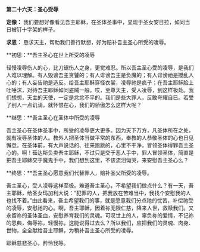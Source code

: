 **第二十六天：圣心受辱**

**定像：** 我们要想好像看见吾主耶稣，在圣体圣事中，显现于圣女安日拉，如同当日被钉十字架的样子。

**求恩：** 恳求天主，帮助我们善行默想，好为赔补吾主圣心所受的凌辱。

**初思：**吾主圣心在世上所受的凌辱

轻慢凌辱伤人的心，比刀锯伤人之身，更觉难忍。所以吾主圣心受的凌辱，是我们人难以理解。有人毁谤吾主贪饕的；有人诽谤吾主是负魔的；有人诽谤祂是搅乱人心的；有人妄告祂是造反。给吾主耶稣穿怪衣裳，凌辱祂是疯子；在吾主耶稣脸上吐唾沫，对待吾主耶稣如同盗贼一般。哎，至尊天主，受人凌辱，到这样极处。我们想想，天主的天使，一定是忿忿不平的。我们是些大罪人，反敢夸耀自已。若受了别人一点讥诮，就怀恨在心，我们的骄傲怎么这样大呢？

**继思：**吾主圣心在圣体中所受的凌辱

吾主圣心在圣体圣事中，所受的凌辱更大更多。因为天下万方，凡圣体所在之处，就有凌辱圣体的人。教外人把圣体当做平常的东西，奉教的人恭敬圣体的心也日见懈怠。在圣体前，有大声说话的、往来跑跳的，心里不干净，冒领圣体得罪吾主圣心的。啊！茹达斯负卖吾主耶稣，不过只是交于恶人手中，罪人冒领圣体，简直是把吾主耶稣交于魔鬼手中，我们想到这里，不该流泪恸哭，来安慰吾主圣心么？

**终思：**吾主圣心愿意我们代替罪人，赔补圣父所受的凌辱。

吾主圣心，受人凌辱这样至极。难道吾主圣心，不希望我们做点什么？有一天，吾主耶稣，给圣女玛加利大说：“犯罪的人，把我放在苦难当中，我找个安慰我的人也找不着。”由此看来，吾主希望我们的事，就是愿意我们分点祂的忧苦，补偿祂受的凌辱，安慰祂的心。啊，吾主耶稣，因着祢无限仁慈，降来人世，救赎我们。又永留祢的圣体圣血，安慰养育我们的灵魂。可叹世上的人，辜负祢的爱情，不记祢的恩典，侮辱祢，轻慢祢，这能说得过去么？所以我们，应把我们的灵魂、肉身、世物，全全献给吾主耶稣，为稍补吾主圣心所受的凌辱。

耶稣慈悲圣心，矜怜我等。